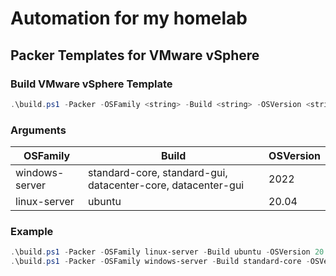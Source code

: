 # Automation for my homelab


## Packer Templates for VMware vSphere

### Build VMware vSphere Template

```powershell
.\build.ps1 -Packer -OSFamily <string> -Build <string> -OSVersion <string> [-PackerAdditionalArgs <string>] [<CommonParameters>]
```

### Arguments

| OSFamily | Build | OSVersion |
|----------|-------|-----------|
| windows-server | standard-core, standard-gui, datacenter-core, datacenter-gui | 2022 |
| linux-server | ubuntu | 20.04 |

### Example
```powershell
.\build.ps1 -Packer -OSFamily linux-server -Build ubuntu -OSVersion 20.04
.\build.ps1 -Packer -OSFamily windows-server -Build standard-core -OSVersion 2022 -PackerAdditionalArgs '-on-error=ask'
```

